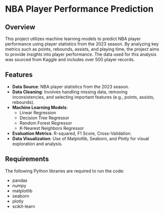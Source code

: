 # NBA Player Performance Prediction

## Overview

This project utilizes machine learning models to predict NBA player performance using player statistics from the 2023 season. By analyzing key metrics such as points, rebounds, assists, and playing time, the project aims to provide insights into player performance. The data used for this analysis was sourced from Kaggle and includes over 500 player records.

## Features

- **Data Source**: NBA player statistics from the 2023 season.
- **Data Cleaning**: Involves handling missing data, removing inconsistencies, and selecting important features (e.g., points, assists, rebounds).
- **Machine Learning Models**:
  - Linear Regression
  - Decision Tree Regressor
  - Random Forest Regressor
  - K-Nearest Neighbors Regressor
- **Evaluation Metrics**: R-squared, F1 Score, Cross-Validation.
- **Data Visualization**: Use of Matplotlib, Seaborn, and Plotly for visual exploration and analysis.

## Requirements

The following Python libraries are required to run the code:

- pandas
- numpy
- matplotlib
- seaborn
- plotly
- scikit-learn
